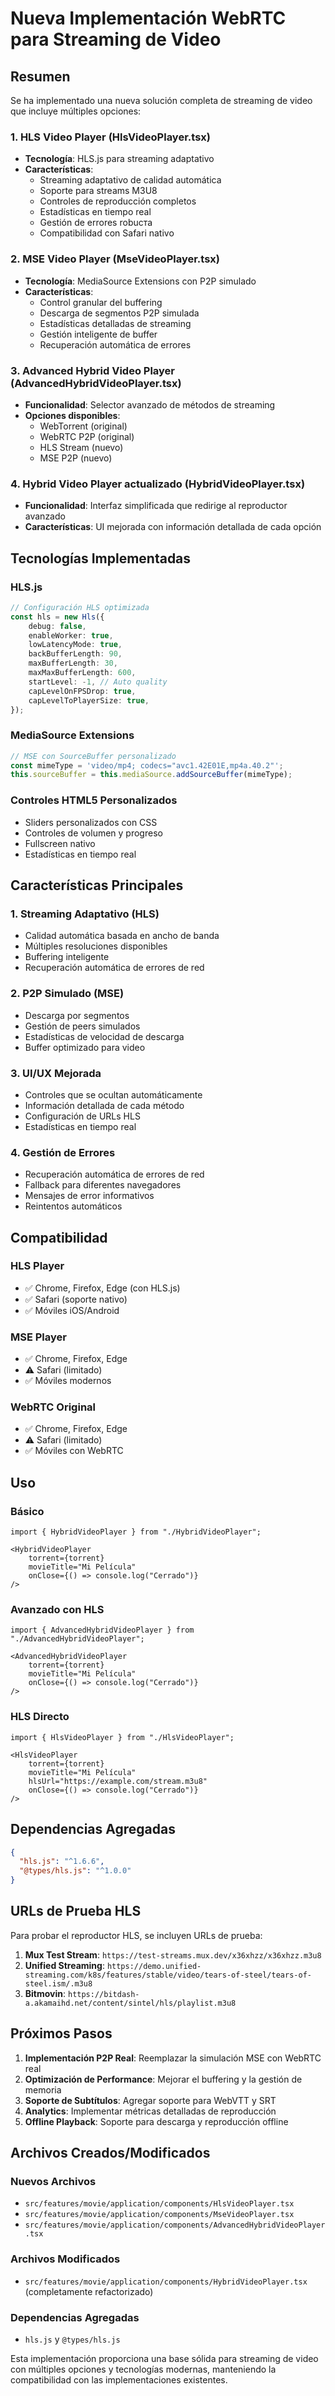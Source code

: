 # Nueva Implementación WebRTC para Streaming de Video

## Resumen

Se ha implementado una nueva solución completa de streaming de video que incluye múltiples opciones:

### 1. HLS Video Player (HlsVideoPlayer.tsx)
- **Tecnología**: HLS.js para streaming adaptativo
- **Características**:
  - Streaming adaptativo de calidad automática
  - Soporte para streams M3U8
  - Controles de reproducción completos
  - Estadísticas en tiempo real
  - Gestión de errores robuста
  - Compatibilidad con Safari nativo

### 2. MSE Video Player (MseVideoPlayer.tsx)
- **Tecnología**: MediaSource Extensions con P2P simulado
- **Características**:
  - Control granular del buffering
  - Descarga de segmentos P2P simulada
  - Estadísticas detalladas de streaming
  - Gestión inteligente de buffer
  - Recuperación automática de errores

### 3. Advanced Hybrid Video Player (AdvancedHybridVideoPlayer.tsx)
- **Funcionalidad**: Selector avanzado de métodos de streaming
- **Opciones disponibles**:
  - WebTorrent (original)
  - WebRTC P2P (original)
  - HLS Stream (nuevo)
  - MSE P2P (nuevo)

### 4. Hybrid Video Player actualizado (HybridVideoPlayer.tsx)
- **Funcionalidad**: Interfaz simplificada que redirige al reproductor avanzado
- **Características**: UI mejorada con información detallada de cada opción

## Tecnologías Implementadas

### HLS.js
```typescript
// Configuración HLS optimizada
const hls = new Hls({
    debug: false,
    enableWorker: true,
    lowLatencyMode: true,
    backBufferLength: 90,
    maxBufferLength: 30,
    maxMaxBufferLength: 600,
    startLevel: -1, // Auto quality
    capLevelOnFPSDrop: true,
    capLevelToPlayerSize: true,
});
```

### MediaSource Extensions
```typescript
// MSE con SourceBuffer personalizado
const mimeType = 'video/mp4; codecs="avc1.42E01E,mp4a.40.2"';
this.sourceBuffer = this.mediaSource.addSourceBuffer(mimeType);
```

### Controles HTML5 Personalizados
- Sliders personalizados con CSS
- Controles de volumen y progreso
- Fullscreen nativo
- Estadísticas en tiempo real

## Características Principales

### 1. Streaming Adaptativo (HLS)
- Calidad automática basada en ancho de banda
- Múltiples resoluciones disponibles
- Buffering inteligente
- Recuperación automática de errores de red

### 2. P2P Simulado (MSE)
- Descarga por segmentos
- Gestión de peers simulados
- Estadísticas de velocidad de descarga
- Buffer optimizado para video

### 3. UI/UX Mejorada
- Controles que se ocultan automáticamente
- Información detallada de cada método
- Configuración de URLs HLS
- Estadísticas en tiempo real

### 4. Gestión de Errores
- Recuperación automática de errores de red
- Fallback para diferentes navegadores
- Mensajes de error informativos
- Reintentos automáticos

## Compatibilidad

### HLS Player
- ✅ Chrome, Firefox, Edge (con HLS.js)
- ✅ Safari (soporte nativo)
- ✅ Móviles iOS/Android

### MSE Player
- ✅ Chrome, Firefox, Edge
- ⚠️ Safari (limitado)
- ✅ Móviles modernos

### WebRTC Original
- ✅ Chrome, Firefox, Edge
- ⚠️ Safari (limitado)
- ✅ Móviles con WebRTC

## Uso

### Básico
```tsx
import { HybridVideoPlayer } from "./HybridVideoPlayer";

<HybridVideoPlayer
    torrent={torrent}
    movieTitle="Mi Película"
    onClose={() => console.log("Cerrado")}
/>
```

### Avanzado con HLS
```tsx
import { AdvancedHybridVideoPlayer } from "./AdvancedHybridVideoPlayer";

<AdvancedHybridVideoPlayer
    torrent={torrent}
    movieTitle="Mi Película"
    onClose={() => console.log("Cerrado")}
/>
```

### HLS Directo
```tsx
import { HlsVideoPlayer } from "./HlsVideoPlayer";

<HlsVideoPlayer
    torrent={torrent}
    movieTitle="Mi Película"
    hlsUrl="https://example.com/stream.m3u8"
    onClose={() => console.log("Cerrado")}
/>
```

## Dependencias Agregadas

```json
{
  "hls.js": "^1.6.6",
  "@types/hls.js": "^1.0.0"
}
```

## URLs de Prueba HLS

Para probar el reproductor HLS, se incluyen URLs de prueba:

1. **Mux Test Stream**: `https://test-streams.mux.dev/x36xhzz/x36xhzz.m3u8`
2. **Unified Streaming**: `https://demo.unified-streaming.com/k8s/features/stable/video/tears-of-steel/tears-of-steel.ism/.m3u8`
3. **Bitmovin**: `https://bitdash-a.akamaihd.net/content/sintel/hls/playlist.m3u8`

## Próximos Pasos

1. **Implementación P2P Real**: Reemplazar la simulación MSE con WebRTC real
2. **Optimización de Performance**: Mejorar el buffering y la gestión de memoria
3. **Soporte de Subtítulos**: Agregar soporte para WebVTT y SRT
4. **Analytics**: Implementar métricas detalladas de reproducción
5. **Offline Playback**: Soporte para descarga y reproducción offline

## Archivos Creados/Modificados

### Nuevos Archivos
- `src/features/movie/application/components/HlsVideoPlayer.tsx`
- `src/features/movie/application/components/MseVideoPlayer.tsx`
- `src/features/movie/application/components/AdvancedHybridVideoPlayer.tsx`

### Archivos Modificados
- `src/features/movie/application/components/HybridVideoPlayer.tsx` (completamente refactorizado)

### Dependencias Agregadas
- `hls.js` y `@types/hls.js`

Esta implementación proporciona una base sólida para streaming de video con múltiples opciones y tecnologías modernas, manteniendo la compatibilidad con las implementaciones existentes.
